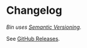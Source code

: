 # Changelog

*Bin uses [Semantic Versioning](http://semver.org/).*

See [GitHub Releases](https://github.com/bin-cli/bin/releases).
